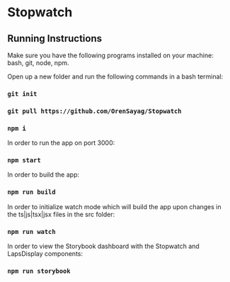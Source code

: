 # Stopwatch

## Running Instructions

Make sure you have the following programs installed on your machine: bash, git, node, npm.

Open up a new folder and run the following commands in a bash terminal:

### `git init`
### `git pull https://github.com/OrenSayag/Stopwatch`
### `npm i`

In order to run the app on port 3000:
### `npm start`

In order to build the app:
### `npm run build`

In order to initialize watch mode which will build the app upon changes in the ts|js|tsx|jsx files in the src folder:
### `npm run watch`

In order to view the Storybook dashboard with the Stopwatch and LapsDisplay components:
### `npm run storybook`
